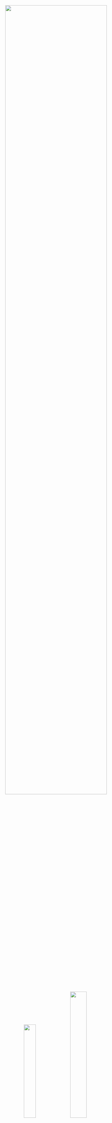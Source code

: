 <div align="center">
  <img src="http://github-readme-streak-stats.herokuapp.com?user=schr1k&theme=midnight-purple&hide_border=true&border_radius=0&date_format=j%20M%5B%20Y%5D&card_width=500&dates=9745F5&background=000000&border=9745F5&stroke=9745F5&ring=9745F5&fire=9745F5&currStreakNum=9745F5&sideNums=9745F5&currStreakLabel=9745F5&sideLabels=9745F5&excludeDaysLabel=9745F5" alt="" width=80%/>
</div>
<div align="center">
  <img src="https://github-readme-stats.vercel.app/api/top-langs/?username=schr1k&hide_border=true&bg_color=000000&text_color=9745F5&title_color=9745F5" alt="" width=27.5%>
  <img src="https://github-readme-stats.vercel.app/api?username=schr1k&show_icons=true&hide_border=true&bg_color=000000&text_color=9745F5&title_color=9745F5&icon_color=9745F5&hide_rank=true&hide=prs,contribs" alt=""  width=32%/>
</div>
